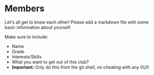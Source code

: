 Members
=======

Let's all get to know each other!
Please add a markdown file with some basic information about yourself.

Make sure to include:
- Name
- Grade
- Interests/Skills
- What you want to get out of this club?
- **Important:** Only do this from the git shell, no cheating with any GUI!
